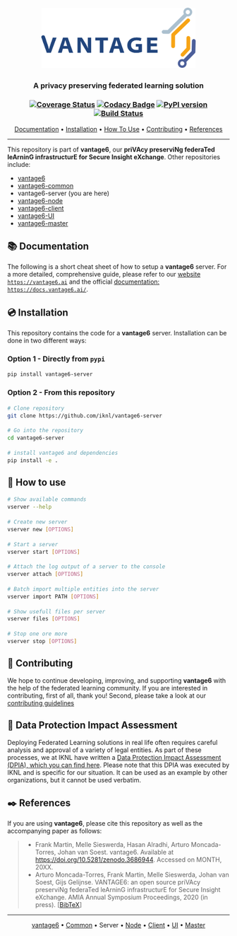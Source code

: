 
<h1 align="center">
  <br>
  <a href="https://vantage6.ai"><img src="https://github.com/IKNL/guidelines/blob/master/resources/logos/vantage6.png?raw=true" alt="vantage6" width="350"></a>
</h1>

<h3 align=center> A privacy preserving federated learning solution</h3>
<h3 align="center">

[![Coverage Status](https://coveralls.io/repos/github/IKNL/vantage6-server/badge.svg?branch=master)](https://coveralls.io/github/IKNL/vantage6-server?branch=master)
[![Codacy Badge](https://api.codacy.com/project/badge/Grade/707833fa47a94393b3f8ab9f2c598034)](https://www.codacy.com/gh/IKNL/vantage6-server?utm_source=github.com&amp;utm_medium=referral&amp;utm_content=IKNL/vantage6-server&amp;utm_campaign=Badge_Grade)
[![PyPI version](https://badge.fury.io/py/vantage6-server.svg)](https://badge.fury.io/py/vantage6-server)
[![Build Status](https://travis-ci.org/IKNL/ppDLI.svg?branch=master)](https://travis-ci.org/IKNL/vantage6-server)

</h3>

<p align="center">
  <a href="#books-documentation">Documentation</a> •
  <a href="#cd-installation">Installation</a> •
  <a href="#hatching_chick-how-to-use">How To Use</a> •
  <a href="#gift_heart-contributing">Contributing</a> •
  <a href="#black_nib-references">References</a>
</p>

-----------------------------------------------------------------------------------------------------
This repository is part of **vantage6**, our **priVAcy preserviNg federaTed leArninG infrastructurE for Secure Insight eXchange**. Other repositories include:

* [vantage6](https://github.com/iknl/vantage6)
* [vantage6-common](https://github.com/iknl/vantage6-common)
* vantage6-server (you are here)
* [vantage6-node](https://github.com/iknl/vantage6-node)
* [vantage6-client](https://github.com/iknl/vantage6-client)
* [vantage6-UI](https://github.com/IKNL/Vantage6-UI)
* [vantage6-master](https://github.com/iknl/vantage6-master)

## :books: Documentation
The following is a short cheat sheet of how to setup a **vantage6** server. For a more detailed, comprehensive guide, please refer to our [website `https://vantage6.ai`](https://vantage6.ai) and the official [documentation: `https://docs.vantage6.ai/`](https://docs.vantage6.ai/).

## :cd: Installation
This repository contains the code for a **vantage6** server. Installation can be done in two different ways:

### Option 1 - Directly from `pypi`
```bash
pip install vantage6-server
```
### Option 2 - From this repository
```bash
# Clone repository
git clone https://github.com/iknl/vantage6-server

# Go into the repository
cd vantage6-server

# install vantage6 and dependencies
pip install -e .
```

## :hatching_chick: How to use
```bash
# Show available commands
vserver --help

# Create new server
vserver new [OPTIONS]

# Start a server
vserver start [OPTIONS]

# Attach the log output of a server to the console
vserver attach [OPTIONS]

# Batch import multiple entities into the server
vserver import PATH [OPTIONS]

# Show usefull files per server
vserver files [OPTIONS]

# Stop one ore more
vserver stop [OPTIONS]
```
## :gift_heart: Contributing
We hope to continue developing, improving, and supporting **vantage6** with the help of the federated learning community. If you are interested in contributing, first of all, thank you! Second, please take a look at our [contributing guidelines](https://docs.vantage6.ai/how-to-contribute/how-to-contribute)

## :lock_with_ink_pen: Data Protection Impact Assessment
Deploying Federated Learning solutions in real life often requires careful analysis and approval of a variety of legal entities. As part of these processes, we at IKNL have written a [Data Protection Impact Assessment (DPIA), which you can find here](https://vantage6.ai/index.php/2020/07/08/dpia/). Please note that this DPIA was executed by IKNL and is specific for our situation. It can be used as an example by other organizations, but it cannot be used verbatim.

## :black_nib: References
If you are using **vantage6**, please cite this repository as well as the accompanying paper as follows:

  > *   Frank Martin, Melle Sieswerda, Hasan Alradhi, Arturo Moncada-Torres, Johan van Soest. vantage6. Available at <https://doi.org/10.5281/zenodo.3686944>. Accessed on MONTH, 20XX.
  > *   Arturo Moncada-Torres, Frank Martin, Melle Sieswerda, Johan van Soest, Gijs Gelijnse. VANTAGE6: an open source priVAcy preserviNg federaTed leArninG infrastructurE for Secure Insight eXchange. AMIA Annual Symposium Proceedings, 2020 (in press). [[BibTeX](https://arturomoncadatorres.com/bibtex/moncada-torres2020vantage6.txt)]

-----------------------------------------------------------------------------------------------------
<p align="center">
  <a href="https://github.com/IKNL/vantage6">vantage6</a> •
  <a href="https://github.com/IKNL/vantage6-common">Common</a> •
  <a>Server</a> •
  <a href="https://github.com/IKNL/vantage6-node">Node</a> •
  <a href="https://github.com/IKNL/vantage6-client">Client</a> •
  <a href="https://github.com/IKNL/Vantage6-UI">UI</a> •
  <a href="https://github.com/IKNL/vantage6-master">Master</a>
</p>
